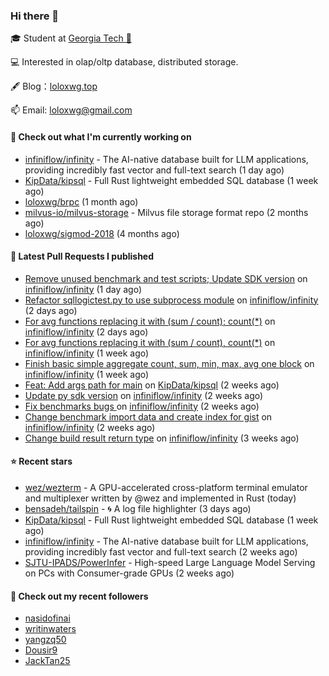 ### Hi there 👋


 
🎓 Student at [Georgia Tech 🐝](https://www.gatech.edu/)

💻 Interested in olap/oltp database, distributed storage.

🖋 Blog：[loloxwg.top](https://loloxwg.top)



📫 Email: [loloxwg@gmail.com](mailto:loloxwg@gmail.com)



#### 👷 Check out what I'm currently working on

- [infiniflow/infinity](https://github.com/infiniflow/infinity) - The AI-native database built for LLM applications, providing incredibly fast vector and full-text search  (1 day ago)
- [KipData/kipsql](https://github.com/KipData/kipsql) - Full Rust lightweight embedded SQL database (1 week ago)
- [loloxwg/brpc](https://github.com/loloxwg/brpc) (1 month ago)
- [milvus-io/milvus-storage](https://github.com/milvus-io/milvus-storage) - Milvus file storage format repo (2 months ago)
- [loloxwg/sigmod-2018](https://github.com/loloxwg/sigmod-2018) (4 months ago)

#### 🔨 Latest Pull Requests I published

- [Remove unused benchmark and test scripts; Update SDK version](https://github.com/infiniflow/infinity/pull/424) on [infiniflow/infinity](https://github.com/infiniflow/infinity) (1 day ago)
- [Refactor sqllogictest.py to use subprocess module](https://github.com/infiniflow/infinity/pull/422) on [infiniflow/infinity](https://github.com/infiniflow/infinity) (2 days ago)
- [For avg functions replacing it with (sum / count); count(*)](https://github.com/infiniflow/infinity/pull/415) on [infiniflow/infinity](https://github.com/infiniflow/infinity) (2 days ago)
- [For avg functions replacing it with (sum / count), count(*)](https://github.com/infiniflow/infinity/pull/399) on [infiniflow/infinity](https://github.com/infiniflow/infinity) (1 week ago)
- [Finish basic simple aggregate count, sum, min, max, avg one block](https://github.com/infiniflow/infinity/pull/381) on [infiniflow/infinity](https://github.com/infiniflow/infinity) (1 week ago)
- [Feat: Add args path for main](https://github.com/KipData/kipsql/pull/115) on [KipData/kipsql](https://github.com/KipData/kipsql) (2 weeks ago)
- [Update py sdk version](https://github.com/infiniflow/infinity/pull/336) on [infiniflow/infinity](https://github.com/infiniflow/infinity) (2 weeks ago)
- [Fix benchmarks bugs ](https://github.com/infiniflow/infinity/pull/324) on [infiniflow/infinity](https://github.com/infiniflow/infinity) (2 weeks ago)
- [Change benchmark import data and create index for gist](https://github.com/infiniflow/infinity/pull/321) on [infiniflow/infinity](https://github.com/infiniflow/infinity) (2 weeks ago)
- [Change build result return type](https://github.com/infiniflow/infinity/pull/311) on [infiniflow/infinity](https://github.com/infiniflow/infinity) (3 weeks ago)

#### ⭐ Recent stars

- [wez/wezterm](https://github.com/wez/wezterm) - A GPU-accelerated cross-platform terminal emulator and multiplexer written by @wez and implemented in Rust (today)
- [bensadeh/tailspin](https://github.com/bensadeh/tailspin) - 🌀 A log file highlighter (3 days ago)
- [KipData/kipsql](https://github.com/KipData/kipsql) - Full Rust lightweight embedded SQL database (1 week ago)
- [infiniflow/infinity](https://github.com/infiniflow/infinity) - The AI-native database built for LLM applications, providing incredibly fast vector and full-text search  (2 weeks ago)
- [SJTU-IPADS/PowerInfer](https://github.com/SJTU-IPADS/PowerInfer) - High-speed Large Language Model Serving on PCs with Consumer-grade GPUs (2 weeks ago)

#### 👯 Check out my recent followers

- [nasidofinai](https://github.com/nasidofinai)
- [writinwaters](https://github.com/writinwaters)
- [yangzq50](https://github.com/yangzq50)
- [Dousir9](https://github.com/Dousir9)
- [JackTan25](https://github.com/JackTan25)

